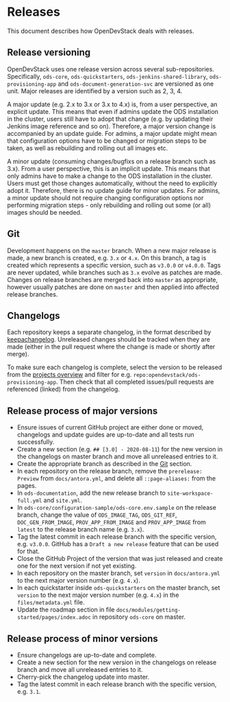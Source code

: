 # Releases

This document describes how OpenDevStack deals with releases.

## Release versioning

OpenDevStack uses one release version across several sub-repositories.
Specifically, `ods-core`, `ods-quickstarters`,
`ods-jenkins-shared-library`, `ods-provisioning-app` and
`ods-document-generation-svc` are versioned as one unit. Major releases are 
identified by a version such as 2, 3, 4.

A major update (e.g. 2.x to 3.x or 3.x to 4.x) is, from a user perspective, an explicit update. This means that even if admins update the ODS installation in the cluster, users still have to adopt that change (e.g. by updating their Jenkins image reference and so on). Therefore, a major version change is accompanied by an update guide. For admins, a major update might mean that configuration options have to be changed or migration steps to be taken, as well as rebuilding and rolling out all images etc.

A minor update (consuming changes/bugfixs on a release branch such as 3.x). From a user perspective, this is an implicit update. This means that only admins have to make a change to the ODS installation in the cluster. Users must get those changes automatically, without the need to explicitly adopt it. Therefore, there is no update guide for minor updates. For admins, a minor update should not require changing configuration options nor performing migration steps - only rebuilding and rolling out some (or all) images should be needed.

## Git

Development happens on the `master` branch. When a new major release is
made, a new branch is created, e.g. `3.x` or `4.x`. On this branch, a tag is
created which represents a specific version, such as `v3.0.0` or
`v4.0.0`. Tags are never updated, while branches such as `3.x` evolve as
patches are made. Changes on release branches are merged back into `master` as
appropriate, however usually patches are done on `master` and then applied into affected
release branches.

## Changelogs

Each repository keeps a separate changelog, in the format described by
[keepachangelog](https://keepachangelog.com/en/1.0.0/). Unreleased changes should be
tracked when they are made (either in the pull request where the change is made
or shortly after merge).

To make sure each changelog is complete, select the version to be released from the [projects overview](https://github.com/orgs/opendevstack/projects/) and filter for e.g. `repo:opendevstack/ods-provisioning-app`.
Then check that all completed issues/pull requests are referenced (linked) from the changelog.

## Release process of major versions

* Ensure issues of current GitHub project are either done or moved, changelogs and update guides are up-to-date and all tests run successfully.
* Create a new section (e.g. `## [3.0] - 2020-08-11`) for the new version in the changelogs on master branch and move all unreleased entries to it.
* Create the appropriate branch as described in the [Git](#git) section.
* In each repository on the release branch, remove the `prerelease: Preview` from `docs/antora.yml`, and delete all `::page-aliases:` from the pages.
* In `ods-documentation`, add the new release branch to `site-workspace-full.yml` and `site.yml`.
* In `ods-core/configuration-sample/ods-core.env.sample` on the release branch, change the value of `ODS_IMAGE_TAG`, `ODS_GIT_REF`, `DOC_GEN_FROM_IMAGE`, `PROV_APP_FROM_IMAGE` and `PROV_APP_IMAGE` from `latest` to the release branch name (e.g. `3.x`).
* Tag the latest commit in each release branch with the specific version, e.g. `v3.0.0`. GitHub has a `Draft a new release` feature that can be used for that.
* Close the GitHub Project of the version that was just released and create one for the next version if not yet existing.
* In each repository on the master branch, set `version` in `docs/antora.yml` to the next major version number (e.g. `4.x`). 
* In each quickstarter inside `ods-quickstarters` on the master branch, set `version` to the next major version number (e.g. `4.x`) in the `files/metadata.yml` file.
* Update the roadmap section in file `docs/modules/getting-started/pages/index.adoc` in repository `ods-core` on master.

## Release process of minor versions

* Ensure changelogs are up-to-date and complete.
* Create a new section for the new version in the changelogs on release branch and move all unreleased entries to it.
* Cherry-pick the changelog update into master.
* Tag the latest commit in each release branch with the specific version, e.g.
  `3.1`.
